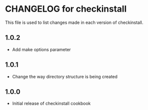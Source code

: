 # CHANGELOG for checkinstall

This file is used to list changes made in each version of checkinstall.

1.0.2
-----
- Add make options parameter

1.0.1
-----
- Change the way directory structure is being created

1.0.0
-----
- Initial release of checkinstall cookbook
